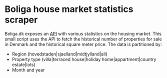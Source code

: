 # Boliga house market statistics scraper
Boliga.dk exposes an [API](https://api.boliga.dk/) with various statistics on the housing market.
This small script uses the API to fetch the historical number of properties for sale in Denmark and
the historical square meter price. The data is partitioned by:
* Region (hovedstaden|sjaelland|midtjylland|all)
* Property type (villa|terraced house|holiday home|appartment|country estate|lots)
* Month and year
